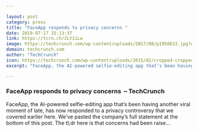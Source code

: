 ```yaml
---

layout: post
category: press
title: "FaceApp responds to privacy concerns "
date: 2019-07-17 15:13:37
link: https://tcrn.ch/2LY1iLw
image: https://techcrunch.com/wp-content/uploads/2017/08/p1050622.jpg?w=586
domain: techcrunch.com
author: "TechCrunch"
icon: https://techcrunch.com/wp-content/uploads/2015/02/cropped-cropped-favicon-gradient.png?w=180
excerpt: "FaceApp, the AI-powered selfie-editing app that’s been having another viral moment of late, has now responded to a privacy controversy that we covered earlier here. We’ve pasted the company’s full statement at the bottom of this post. The tl;dr here is that concerns had been raise…"

---
```


### FaceApp responds to privacy concerns  – TechCrunch

FaceApp, the AI-powered selfie-editing app that’s been having another viral moment of late, has now responded to a privacy controversy that we covered earlier here. We’ve pasted the company’s full statement at the bottom of this post. The tl;dr here is that concerns had been raise…